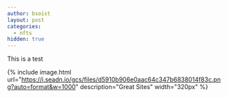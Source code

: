 ```yaml
---
author: bsoist
layout: post
categories:
  - nfts
hidden: true
---
```

This is a test

{% include image.html url="https://i.seadn.io/gcs/files/d5910b906e0aac64c347b6838014f83c.png?auto=format&w=1000" description="Great Sites" width="320px" %}